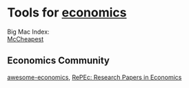 
# Tools for [economics](https://gainedin.site/economics/)

Big Mac Index:  
[McCheapest](https://pantryandlarder.com/mccheapest)

## Economics Community

[awesome-economics](https://github.com/antontarasenko/awesome-economics),
[RePEc: Research Papers in Economics](http://repec.org/)
